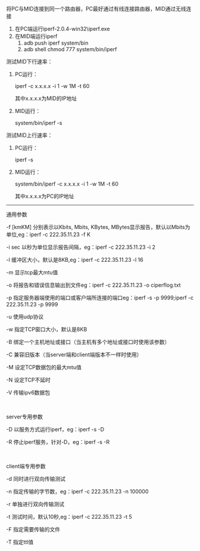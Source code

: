 将PC与MID连接到同一个路由器，PC最好通过有线连接路由器，MID通过无线连接



1. 在PC端运行iperf-2.0.4-win32\iperf.exe
2. 在MID端运行iperf
   1) adb push iperf system/bin
   2) adb shell chmod 777 system/bin/iperf



测试MID下行速率：

1) PC运行：

    iperf -c x.x.x.x -i 1 -w 1M -t 60
    
    其中x.x.x.x为MID的IP地址

2) MID运行：

     system/bin/iperf -s

测试MID上行速率：

1) PC运行：

    iperf -s

2) MID运行：

     system/bin/iperf -c x.x.x.x -i 1 -w 1M -t 60
    
    其中x.x.x.x为PC的IP地址








--------------------------


通用参数

-f [kmKM] 分别表示以Kbits, Mbits, KBytes, MBytes显示报告，默认以Mbits为单位,eg：iperf -c 222.35.11.23 -f K

-i sec 以秒为单位显示报告间隔，eg：iperf -c 222.35.11.23 -i 2

-l 缓冲区大小，默认是8KB,eg：iperf -c 222.35.11.23 -l 16

-m 显示tcp最大mtu值

-o 将报告和错误信息输出到文件eg：iperf -c 222.35.11.23 -o ciperflog.txt

-p 指定服务器端使用的端口或客户端所连接的端口eg：iperf -s -p 9999;iperf -c 222.35.11.23 -p 9999

-u 使用udp协议

-w 指定TCP窗口大小，默认是8KB

-B 绑定一个主机地址或接口（当主机有多个地址或接口时使用该参数）

-C 兼容旧版本（当server端和client端版本不一样时使用）

-M 设定TCP数据包的最大mtu值

-N 设定TCP不延时

-V 传输ipv6数据包

 

server专用参数

-D 以服务方式运行iperf，eg：iperf -s -D

-R 停止iperf服务，针对-D，eg：iperf -s -R

 

client端专用参数

-d 同时进行双向传输测试

-n 指定传输的字节数，eg：iperf -c 222.35.11.23 -n 100000

-r 单独进行双向传输测试

-t 测试时间，默认10秒,eg：iperf -c 222.35.11.23 -t 5

-F 指定需要传输的文件

-T 指定ttl值



